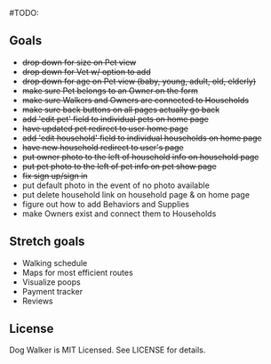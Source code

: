 #TODO:

## Goals
* ~~drop down for size on Pet view~~
* ~~drop down for Vet w/ option to add~~
* ~~drop down for age on Pet view (baby, young, adult, old, elderly)~~
* ~~make sure Pet belongs to an Owner on the form~~
* ~~make sure Walkers and Owners are connected to Households~~
* ~~make sure back buttons on all pages actually go back~~
* ~~add 'edit pet' field to individual pets on home page~~
* ~~have updated pet redirect to user home page~~
* ~~add 'edit household' field to individual households on home page~~
* ~~have new household redirect to user's page~~
* ~~put owner photo to the left of household info on household page~~
* ~~put pet photo to the left of pet info on pet show page~~
* ~~fix sign up/sign in~~
* put default photo in the event of no photo available
* put delete household link on household page & on home page
* figure out how to add Behaviors and Supplies
* make Owners exist and connect them to Households

## Stretch goals
* Walking schedule
* Maps for most efficient routes
* Visualize poops 
* Payment tracker
* Reviews

## License

Dog Walker is MIT Licensed. See LICENSE for details.